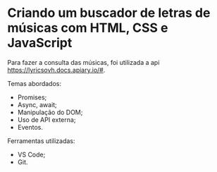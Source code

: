# Criando um buscador de letras de músicas com HTML, CSS e JavaScript

Para fazer a consulta das músicas, foi utilizada a api https://lyricsovh.docs.apiary.io/#.

Temas abordados:

- Promises;
- Async, await;
- Manipulação do DOM;
- Uso de API externa;
- Eventos.

Ferramentas utilizadas:

- VS Code;
- Git.